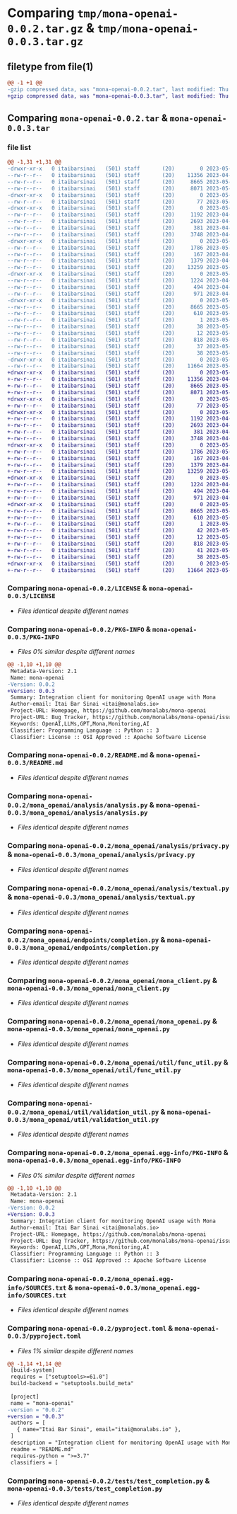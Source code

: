 # Comparing `tmp/mona-openai-0.0.2.tar.gz` & `tmp/mona-openai-0.0.3.tar.gz`

## filetype from file(1)

```diff
@@ -1 +1 @@
-gzip compressed data, was "mona-openai-0.0.2.tar", last modified: Thu May  4 06:50:38 2023, max compression
+gzip compressed data, was "mona-openai-0.0.3.tar", last modified: Thu May  4 06:53:27 2023, max compression
```

## Comparing `mona-openai-0.0.2.tar` & `mona-openai-0.0.3.tar`

### file list

```diff
@@ -1,31 +1,31 @@
-drwxr-xr-x   0 itaibarsinai   (501) staff       (20)        0 2023-05-04 06:50:38.314731 mona-openai-0.0.2/
--rw-r--r--   0 itaibarsinai   (501) staff       (20)    11356 2023-04-04 12:33:03.000000 mona-openai-0.0.2/LICENSE
--rw-r--r--   0 itaibarsinai   (501) staff       (20)     8665 2023-05-04 06:50:38.314412 mona-openai-0.0.2/PKG-INFO
--rw-r--r--   0 itaibarsinai   (501) staff       (20)     8071 2023-05-04 03:41:54.000000 mona-openai-0.0.2/README.md
-drwxr-xr-x   0 itaibarsinai   (501) staff       (20)        0 2023-05-04 06:50:38.312215 mona-openai-0.0.2/mona_openai/
--rw-r--r--   0 itaibarsinai   (501) staff       (20)       77 2023-05-04 03:41:54.000000 mona-openai-0.0.2/mona_openai/__init__.py
-drwxr-xr-x   0 itaibarsinai   (501) staff       (20)        0 2023-05-04 06:50:38.313396 mona-openai-0.0.2/mona_openai/analysis/
--rw-r--r--   0 itaibarsinai   (501) staff       (20)     1192 2023-04-04 12:33:03.000000 mona-openai-0.0.2/mona_openai/analysis/analysis.py
--rw-r--r--   0 itaibarsinai   (501) staff       (20)     2693 2023-04-04 12:33:03.000000 mona-openai-0.0.2/mona_openai/analysis/privacy.py
--rw-r--r--   0 itaibarsinai   (501) staff       (20)      381 2023-04-04 12:33:03.000000 mona-openai-0.0.2/mona_openai/analysis/profanity.py
--rw-r--r--   0 itaibarsinai   (501) staff       (20)     3748 2023-04-04 12:33:03.000000 mona-openai-0.0.2/mona_openai/analysis/textual.py
-drwxr-xr-x   0 itaibarsinai   (501) staff       (20)        0 2023-05-04 06:50:38.313512 mona-openai-0.0.2/mona_openai/endpoints/
--rw-r--r--   0 itaibarsinai   (501) staff       (20)     1786 2023-05-04 03:41:54.000000 mona-openai-0.0.2/mona_openai/endpoints/completion.py
--rw-r--r--   0 itaibarsinai   (501) staff       (20)      167 2023-04-04 12:33:03.000000 mona-openai-0.0.2/mona_openai/exceptions.py
--rw-r--r--   0 itaibarsinai   (501) staff       (20)     1379 2023-04-04 12:33:03.000000 mona-openai-0.0.2/mona_openai/mona_client.py
--rw-r--r--   0 itaibarsinai   (501) staff       (20)    13259 2023-05-04 03:41:54.000000 mona-openai-0.0.2/mona_openai/mona_openai.py
-drwxr-xr-x   0 itaibarsinai   (501) staff       (20)        0 2023-05-04 06:50:38.313856 mona-openai-0.0.2/mona_openai/util/
--rw-r--r--   0 itaibarsinai   (501) staff       (20)     1224 2023-04-04 12:33:03.000000 mona-openai-0.0.2/mona_openai/util/func_util.py
--rw-r--r--   0 itaibarsinai   (501) staff       (20)      494 2023-04-04 12:33:03.000000 mona-openai-0.0.2/mona_openai/util/math.py
--rw-r--r--   0 itaibarsinai   (501) staff       (20)      971 2023-04-04 12:33:03.000000 mona-openai-0.0.2/mona_openai/util/validation_util.py
-drwxr-xr-x   0 itaibarsinai   (501) staff       (20)        0 2023-05-04 06:50:38.312910 mona-openai-0.0.2/mona_openai.egg-info/
--rw-r--r--   0 itaibarsinai   (501) staff       (20)     8665 2023-05-04 06:50:38.000000 mona-openai-0.0.2/mona_openai.egg-info/PKG-INFO
--rw-r--r--   0 itaibarsinai   (501) staff       (20)      610 2023-05-04 06:50:38.000000 mona-openai-0.0.2/mona_openai.egg-info/SOURCES.txt
--rw-r--r--   0 itaibarsinai   (501) staff       (20)        1 2023-05-04 06:50:38.000000 mona-openai-0.0.2/mona_openai.egg-info/dependency_links.txt
--rw-r--r--   0 itaibarsinai   (501) staff       (20)       38 2023-05-04 06:50:38.000000 mona-openai-0.0.2/mona_openai.egg-info/requires.txt
--rw-r--r--   0 itaibarsinai   (501) staff       (20)       12 2023-05-04 06:50:38.000000 mona-openai-0.0.2/mona_openai.egg-info/top_level.txt
--rw-r--r--   0 itaibarsinai   (501) staff       (20)      818 2023-05-04 06:48:56.000000 mona-openai-0.0.2/pyproject.toml
--rw-r--r--   0 itaibarsinai   (501) staff       (20)       37 2023-05-04 06:43:07.000000 mona-openai-0.0.2/requirements.txt
--rw-r--r--   0 itaibarsinai   (501) staff       (20)       38 2023-05-04 06:50:38.314794 mona-openai-0.0.2/setup.cfg
-drwxr-xr-x   0 itaibarsinai   (501) staff       (20)        0 2023-05-04 06:50:38.314044 mona-openai-0.0.2/tests/
--rw-r--r--   0 itaibarsinai   (501) staff       (20)    11664 2023-05-04 03:41:54.000000 mona-openai-0.0.2/tests/test_completion.py
+drwxr-xr-x   0 itaibarsinai   (501) staff       (20)        0 2023-05-04 06:53:27.363293 mona-openai-0.0.3/
+-rw-r--r--   0 itaibarsinai   (501) staff       (20)    11356 2023-04-04 12:33:03.000000 mona-openai-0.0.3/LICENSE
+-rw-r--r--   0 itaibarsinai   (501) staff       (20)     8665 2023-05-04 06:53:27.363069 mona-openai-0.0.3/PKG-INFO
+-rw-r--r--   0 itaibarsinai   (501) staff       (20)     8071 2023-05-04 03:41:54.000000 mona-openai-0.0.3/README.md
+drwxr-xr-x   0 itaibarsinai   (501) staff       (20)        0 2023-05-04 06:53:27.360457 mona-openai-0.0.3/mona_openai/
+-rw-r--r--   0 itaibarsinai   (501) staff       (20)       77 2023-05-04 03:41:54.000000 mona-openai-0.0.3/mona_openai/__init__.py
+drwxr-xr-x   0 itaibarsinai   (501) staff       (20)        0 2023-05-04 06:53:27.361741 mona-openai-0.0.3/mona_openai/analysis/
+-rw-r--r--   0 itaibarsinai   (501) staff       (20)     1192 2023-04-04 12:33:03.000000 mona-openai-0.0.3/mona_openai/analysis/analysis.py
+-rw-r--r--   0 itaibarsinai   (501) staff       (20)     2693 2023-04-04 12:33:03.000000 mona-openai-0.0.3/mona_openai/analysis/privacy.py
+-rw-r--r--   0 itaibarsinai   (501) staff       (20)      381 2023-04-04 12:33:03.000000 mona-openai-0.0.3/mona_openai/analysis/profanity.py
+-rw-r--r--   0 itaibarsinai   (501) staff       (20)     3748 2023-04-04 12:33:03.000000 mona-openai-0.0.3/mona_openai/analysis/textual.py
+drwxr-xr-x   0 itaibarsinai   (501) staff       (20)        0 2023-05-04 06:53:27.361943 mona-openai-0.0.3/mona_openai/endpoints/
+-rw-r--r--   0 itaibarsinai   (501) staff       (20)     1786 2023-05-04 03:41:54.000000 mona-openai-0.0.3/mona_openai/endpoints/completion.py
+-rw-r--r--   0 itaibarsinai   (501) staff       (20)      167 2023-04-04 12:33:03.000000 mona-openai-0.0.3/mona_openai/exceptions.py
+-rw-r--r--   0 itaibarsinai   (501) staff       (20)     1379 2023-04-04 12:33:03.000000 mona-openai-0.0.3/mona_openai/mona_client.py
+-rw-r--r--   0 itaibarsinai   (501) staff       (20)    13259 2023-05-04 03:41:54.000000 mona-openai-0.0.3/mona_openai/mona_openai.py
+drwxr-xr-x   0 itaibarsinai   (501) staff       (20)        0 2023-05-04 06:53:27.362598 mona-openai-0.0.3/mona_openai/util/
+-rw-r--r--   0 itaibarsinai   (501) staff       (20)     1224 2023-04-04 12:33:03.000000 mona-openai-0.0.3/mona_openai/util/func_util.py
+-rw-r--r--   0 itaibarsinai   (501) staff       (20)      494 2023-04-04 12:33:03.000000 mona-openai-0.0.3/mona_openai/util/math.py
+-rw-r--r--   0 itaibarsinai   (501) staff       (20)      971 2023-04-04 12:33:03.000000 mona-openai-0.0.3/mona_openai/util/validation_util.py
+drwxr-xr-x   0 itaibarsinai   (501) staff       (20)        0 2023-05-04 06:53:27.361194 mona-openai-0.0.3/mona_openai.egg-info/
+-rw-r--r--   0 itaibarsinai   (501) staff       (20)     8665 2023-05-04 06:53:27.000000 mona-openai-0.0.3/mona_openai.egg-info/PKG-INFO
+-rw-r--r--   0 itaibarsinai   (501) staff       (20)      610 2023-05-04 06:53:27.000000 mona-openai-0.0.3/mona_openai.egg-info/SOURCES.txt
+-rw-r--r--   0 itaibarsinai   (501) staff       (20)        1 2023-05-04 06:53:27.000000 mona-openai-0.0.3/mona_openai.egg-info/dependency_links.txt
+-rw-r--r--   0 itaibarsinai   (501) staff       (20)       42 2023-05-04 06:53:27.000000 mona-openai-0.0.3/mona_openai.egg-info/requires.txt
+-rw-r--r--   0 itaibarsinai   (501) staff       (20)       12 2023-05-04 06:53:27.000000 mona-openai-0.0.3/mona_openai.egg-info/top_level.txt
+-rw-r--r--   0 itaibarsinai   (501) staff       (20)      818 2023-05-04 06:53:09.000000 mona-openai-0.0.3/pyproject.toml
+-rw-r--r--   0 itaibarsinai   (501) staff       (20)       41 2023-05-04 06:52:57.000000 mona-openai-0.0.3/requirements.txt
+-rw-r--r--   0 itaibarsinai   (501) staff       (20)       38 2023-05-04 06:53:27.363334 mona-openai-0.0.3/setup.cfg
+drwxr-xr-x   0 itaibarsinai   (501) staff       (20)        0 2023-05-04 06:53:27.362741 mona-openai-0.0.3/tests/
+-rw-r--r--   0 itaibarsinai   (501) staff       (20)    11664 2023-05-04 03:41:54.000000 mona-openai-0.0.3/tests/test_completion.py
```

### Comparing `mona-openai-0.0.2/LICENSE` & `mona-openai-0.0.3/LICENSE`

 * *Files identical despite different names*

### Comparing `mona-openai-0.0.2/PKG-INFO` & `mona-openai-0.0.3/PKG-INFO`

 * *Files 0% similar despite different names*

```diff
@@ -1,10 +1,10 @@
 Metadata-Version: 2.1
 Name: mona-openai
-Version: 0.0.2
+Version: 0.0.3
 Summary: Integration client for monitoring OpenAI usage with Mona
 Author-email: Itai Bar Sinai <itai@monalabs.io>
 Project-URL: Homepage, https://github.com/monalabs/mona-openai
 Project-URL: Bug Tracker, https://github.com/monalabs/mona-openai/issues
 Keywords: OpenAI,LLMs,GPT,Mona,Monitoring,AI
 Classifier: Programming Language :: Python :: 3
 Classifier: License :: OSI Approved :: Apache Software License
```

### Comparing `mona-openai-0.0.2/README.md` & `mona-openai-0.0.3/README.md`

 * *Files identical despite different names*

### Comparing `mona-openai-0.0.2/mona_openai/analysis/analysis.py` & `mona-openai-0.0.3/mona_openai/analysis/analysis.py`

 * *Files identical despite different names*

### Comparing `mona-openai-0.0.2/mona_openai/analysis/privacy.py` & `mona-openai-0.0.3/mona_openai/analysis/privacy.py`

 * *Files identical despite different names*

### Comparing `mona-openai-0.0.2/mona_openai/analysis/textual.py` & `mona-openai-0.0.3/mona_openai/analysis/textual.py`

 * *Files identical despite different names*

### Comparing `mona-openai-0.0.2/mona_openai/endpoints/completion.py` & `mona-openai-0.0.3/mona_openai/endpoints/completion.py`

 * *Files identical despite different names*

### Comparing `mona-openai-0.0.2/mona_openai/mona_client.py` & `mona-openai-0.0.3/mona_openai/mona_client.py`

 * *Files identical despite different names*

### Comparing `mona-openai-0.0.2/mona_openai/mona_openai.py` & `mona-openai-0.0.3/mona_openai/mona_openai.py`

 * *Files identical despite different names*

### Comparing `mona-openai-0.0.2/mona_openai/util/func_util.py` & `mona-openai-0.0.3/mona_openai/util/func_util.py`

 * *Files identical despite different names*

### Comparing `mona-openai-0.0.2/mona_openai/util/validation_util.py` & `mona-openai-0.0.3/mona_openai/util/validation_util.py`

 * *Files identical despite different names*

### Comparing `mona-openai-0.0.2/mona_openai.egg-info/PKG-INFO` & `mona-openai-0.0.3/mona_openai.egg-info/PKG-INFO`

 * *Files 0% similar despite different names*

```diff
@@ -1,10 +1,10 @@
 Metadata-Version: 2.1
 Name: mona-openai
-Version: 0.0.2
+Version: 0.0.3
 Summary: Integration client for monitoring OpenAI usage with Mona
 Author-email: Itai Bar Sinai <itai@monalabs.io>
 Project-URL: Homepage, https://github.com/monalabs/mona-openai
 Project-URL: Bug Tracker, https://github.com/monalabs/mona-openai/issues
 Keywords: OpenAI,LLMs,GPT,Mona,Monitoring,AI
 Classifier: Programming Language :: Python :: 3
 Classifier: License :: OSI Approved :: Apache Software License
```

### Comparing `mona-openai-0.0.2/mona_openai.egg-info/SOURCES.txt` & `mona-openai-0.0.3/mona_openai.egg-info/SOURCES.txt`

 * *Files identical despite different names*

### Comparing `mona-openai-0.0.2/pyproject.toml` & `mona-openai-0.0.3/pyproject.toml`

 * *Files 1% similar despite different names*

```diff
@@ -1,14 +1,14 @@
 [build-system]
 requires = ["setuptools>=61.0"]
 build-backend = "setuptools.build_meta"
 
 [project]
 name = "mona-openai"
-version = "0.0.2"
+version = "0.0.3"
 authors = [
   { name="Itai Bar Sinai", email="itai@monalabs.io" },
 ]
 description = "Integration client for monitoring OpenAI usage with Mona"
 readme = "README.md"
 requires-python = ">=3.7"
 classifiers = [
```

### Comparing `mona-openai-0.0.2/tests/test_completion.py` & `mona-openai-0.0.3/tests/test_completion.py`

 * *Files identical despite different names*

